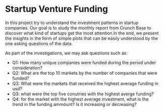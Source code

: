 # Startup Venture Funding

In this project try to understand the investment patterns in startup companies. Our goal is to study the monthly report from Crunch Base to discover what kind of startups get the most attention.In the end, we present the insights in the form of simple plots that can be easily understood by the one asking questions of the data.

As part of the investigations, we may ask questions such as:

* Q1: How many unique companies were funded during the period under consideration?
* Q2: What are the top 10 markets by the number of companies that were funded?
* Q3: What were the markets that received the highest average funding in usd?
* Q3: what were the top five conutries with the highest averge funding?
* Q4: for the market with the highest average investment, what is the trend in the funding ammount? Is it increasing or decreasing?
